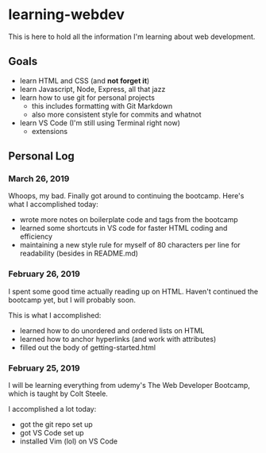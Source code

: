 # learning-webdev
This is here to hold all the information I'm learning about web development.

## Goals
- learn HTML and CSS (and **not forget it**)
- learn Javascript, Node, Express, all that jazz
- learn how to use git for personal projects
    - this includes formatting with Git Markdown
    - also more consistent style for commits and whatnot
- learn VS Code (I'm still using Terminal right now)
    - extensions

## Personal Log
### March 26, 2019
Whoops, my bad. Finally got around to continuing the bootcamp. Here's what I 
accomplished today:
- wrote more notes on boilerplate code and tags from the bootcamp
- learned some shortcuts in VS code for faster HTML coding and efficiency
- maintaining a new style rule for myself of 80 characters per line for readability (besides in README.md)

### February 26, 2019
I spent some good time actually reading up on HTML. Haven't continued the bootcamp yet,
but I will probably soon. 

This is what I accomplished:
- learned how to do unordered and ordered lists on HTML
- learned how to anchor hyperlinks (and work with attributes)
- filled out the body of getting-started.html

### February 25, 2019
I will be learning everything from udemy's The Web Developer Bootcamp, which is taught by
Colt Steele.

I accomplished a lot today:
- got the git repo set up
- got VS Code set up
- installed Vim (lol) on VS Code